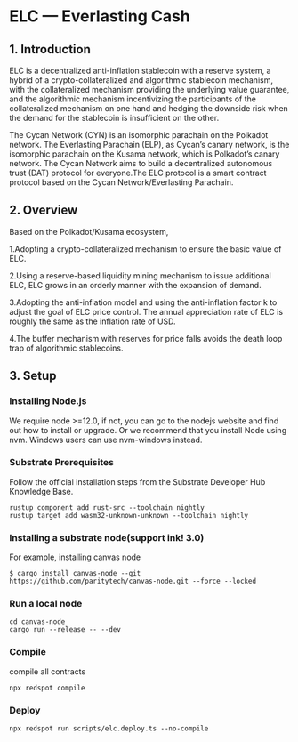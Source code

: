 # ELC — Everlasting Cash
## 1. Introduction

ELC is a decentralized anti-inflation stablecoin with a reserve system, a hybrid of a crypto-collateralized and algorithmic stablecoin mechanism, with the collateralized mechanism providing the underlying value guarantee, and the algorithmic mechanism incentivizing the participants of the collateralized mechanism on one hand and hedging the downside risk when the demand for the stablecoin is insufficient on the other. 

The Cycan Network (CYN) is an isomorphic parachain on the Polkadot network. The Everlasting Parachain (ELP), as Cycan’s canary network, is the isomorphic parachain on the Kusama network, which is Polkadot’s canary network. The Cycan Network aims to build a decentralized autonomous trust (DAT) protocol for everyone.The ELC protocol is a smart contract protocol based on the Cycan Network/Everlasting Parachain.

## 2. Overview

Based on the Polkadot/Kusama ecosystem,

1.Adopting a crypto-collateralized mechanism to ensure the basic value of ELC.

2.Using a reserve-based liquidity mining mechanism to issue additional ELC, ELC grows in an orderly manner with the expansion of demand.

3.Adopting the anti-inflation model and using the anti-inflation factor k to adjust the goal of ELC price control. The annual appreciation rate of ELC is roughly the same as the inflation rate of USD.

4.The buffer mechanism with reserves for price falls avoids the death loop trap of algorithmic stablecoins.


## 3. Setup

### Installing Node.js
We require node >=12.0, if not, you can go to the nodejs website and find out how to install or upgrade.
Or we recommend that you install Node using nvm. Windows users can use nvm-windows instead.

### Substrate Prerequisites
Follow the official installation steps from the Substrate Developer Hub Knowledge Base.
```
rustup component add rust-src --toolchain nightly
rustup target add wasm32-unknown-unknown --toolchain nightly
```
### Installing a substrate node(support ink! 3.0)

For example, installing canvas node
```
$ cargo install canvas-node --git https://github.com/paritytech/canvas-node.git --force --locked
```

### Run a local node
```
cd canvas-node
cargo run --release -- --dev
```

### Compile
compile all contracts 
```
npx redspot compile
```

### Deploy
```
npx redspot run scripts/elc.deploy.ts --no-compile
```

